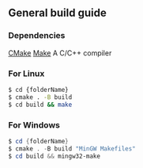 ## General build guide

<h3>Dependencies</h3>

[CMake](https://cmake.org/download/)
[Make](https://www.gnu.org/software/make/#download)
A C/C++ compiler

<h3>For Linux</h3>

```bash
$ cd {folderName}
$ cmake . -B build
$ cd build && make
```

<h3>For Windows</h3>

```powershell
$ cd {folderName}
$ cmake . -B build "MinGW Makefiles"
$ cd build && mingw32-make
```